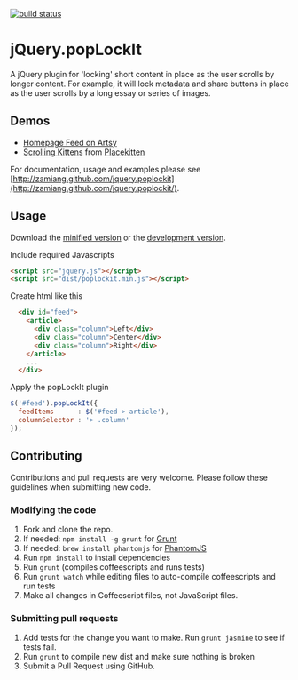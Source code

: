 [![build status](https://api.travis-ci.org/zamiang/jquery.poplockit.png)](http://travis-ci.org/zamiang/jquery.poplockit)

# jQuery.popLockIt

A jQuery plugin for 'locking' short content in place as the user
scrolls by longer content. For example, it will lock metadata and
share buttons in place as the user scrolls by a long essay or series
of images.

## Demos

* [Homepage Feed on Artsy](http://artsy.net)
* [Scrolling Kittens](http://htmlpreview.github.com/?https://github.com/zamiang/jquery.poplockit/blob/master/example/index.html) from [Placekitten](http://placekitten.com/)

For documentation, usage and examples please see [http://zamiang.github.com/jquery.poplockit](http://zamiang.github.com/jquery.poplockit/).

## Usage

Download the [minified version](https://raw.github.com/zamiang/jquery.poplockit/master/dist/poplockit.min.js) or the [development version](https://raw.github.com/zamiang/jquery.poplockit/master/dist/poplockit.js).

Include required Javascripts

```html
<script src="jquery.js"></script>
<script src="dist/poplockit.min.js"></script>
```

Create html like this

```html
  <div id="feed">
    <article>
      <div class="column">Left</div>
      <div class="column">Center</div>
      <div class="column">Right</div>
    </article>
    ...
  </div>
```

Apply the popLockIt plugin

```javascript
$('#feed').popLockIt({
  feedItems      : $('#feed > article'),
  columnSelector : '> .column'
});
```

## Contributing

Contributions and pull requests are very welcome. Please follow these guidelines when submitting new code.

### Modifying the code

1. Fork and clone the repo.
2. If needed: `npm install -g grunt` for [Grunt](https://github.com/gruntjs/grunt)
3. If needed: `brew install phantomjs` for [PhantomJS](http://phantomjs.org/download.html)
4. Run `npm install` to install dependencies
5. Run `grunt` (compiles coffeescripts and runs tests)
6. Run `grunt watch` while editing files to auto-compile coffeescripts and run tests
7. Make all changes in Coffeescript files, not JavaScript files.

### Submitting pull requests

1. Add tests for the change you want to make. Run `grunt jasmine` to see if tests fail.
2. Run `grunt` to compile new dist and make sure nothing is broken
3. Submit a Pull Request using GitHub.
